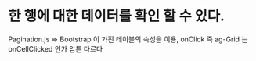# 한 행에 대한 데이터를 확인 할 수 있다.
Pagination.js => Bootstrap 이 가진 테이블의 속성을 이용, onClick
즉 ag-Grid 는 onCellClicked 인가 암튼 다르다
